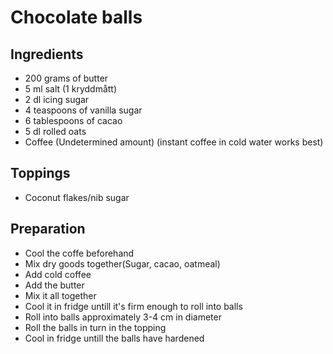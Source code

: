 # Chocolate balls

## Ingredients

 * 200 grams of butter
 * 5 ml salt (1 kryddmått)
 * 2 dl icing sugar
 * 4 teaspoons of vanilla sugar
 * 6 tablespoons of cacao
 * 5 dl rolled oats
 * Coffee (Undetermined amount) (instant coffee in cold water works best)

## Toppings
 * Coconut flakes/nib sugar

## Preparation
* Cool the coffe beforehand
* Mix dry goods together(Sugar, cacao, oatmeal)
* Add cold coffee
* Add the butter
* Mix it all together
* Cool it in fridge untill it's firm enough to roll into balls
* Roll into balls approximately 3-4 cm in diameter
* Roll the balls in turn in the topping
* Cool in fridge untill the balls have hardened
